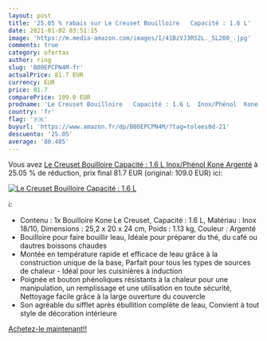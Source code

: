 ```yaml
---
layout: post
title: '25.05 % rabais sur Le Creuset Bouilloire   Capacité : 1.6 L'
date: 2021-01-02 03:51:15
image: 'https://m.media-amazon.com/images/I/41BzVJ3RS2L._SL200_.jpg'
comments: true
category: ofertas
author: ring
slug: 'B00EPCPN4M-fr'
actualPrice: 81.7 EUR
currency: EUR
price: 81.7
comparePrice: 109.0 EUR
prodname: 'Le Creuset Bouilloire   Capacité : 1.6 L  Inox/Phénol  Kone  Argenté'
country: 'fr'
flag: '🇫🇷'
buyurl: 'https://www.amazon.fr/dp/B00EPCPN4M/?tag=tolees0d-21'
descuento: '25.05'
average: '80.485'
---
```


Vous avez [Le Creuset Bouilloire   Capacité : 1.6 L  Inox/Phénol  Kone  Argenté](https://www.amazon.fr/dp/B00EPCPN4M/?tag=tolees0d-21)  à  25.05 % de réduction, prix final  81.7 EUR (original: 109.0 EUR) ici:

[![Le Creuset Bouilloire   Capacité : 1.6 L](https://m.media-amazon.com/images/I/41BzVJ3RS2L._SL200_.jpg)](https://www.amazon.fr/dp/B00EPCPN4M/?tag=tolees0d-21)

ℹ️:

- Contenu : 1x Bouilloire Kone Le Creuset, Capacité : 1.6 L, Matériau : Inox 18/10, Dimensions : 25,2 x 20 x 24 cm, Poids : 1.13 kg, Couleur : Argenté
- Bouilloire pour faire bouillir leau, Idéale pour préparer du thé, du café ou dautres boissons chaudes
- Montée en température rapide et efficace de leau grâce à la construction unique de la base, Parfait pour tous les types de sources de chaleur - Idéal pour les cuisinières à induction
- Poignée et bouton phénoliques résistants à la chaleur pour une manipulation, un remplissage et une utilisation en toute sécurité, Nettoyage facile grâce à la large ouverture du couvercle
- Son agréable du sifflet après ébullition complète de leau, Convient à tout style de décoration intérieure

[Achetez-le maintenant!!](https://www.amazon.fr/dp/B00EPCPN4M/?tag=tolees0d-21)
